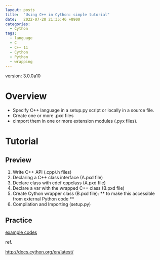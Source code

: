 ```yaml
---
layout: posts
title:  "Using C++ in Cython: simple tutorial"
date:   2022-07-20 21:35:46 +0900
categories:
  - Cython
tags:
  - language
  - C
  - C++ 11
  - Cython
  - Python
  - wrapping
---
```


version: 3.0.0a10

# Overview

  - Specify C++ language in a setup.py script or locally in a source file.
  - Create one or more .pxd files
  - cimport them in one or more extension modules (.pyx files).

# Tutorial

## Preview

  1. Write C++ API (.cpp/.h files)
  2. Declaring a C++ class interface (A.pxd file)
  3. Declare class with cdef cppclass (A.pxd file)
  4. Declare a var with the wrapped C++ class (B.pxd file)
  5. Create Cython wrapper class (B.pxd file): ** to make this accessible from external Python code **
  6. Compilation and Importing (setup.py)

## Practice

[example codes](https://github.com/comicom/cython_test/tree/main/examples/cpp-in-cython/01-simple-tutorial)

ref.

http://docs.cython.org/en/latest/